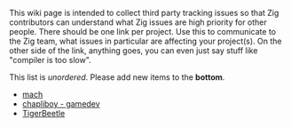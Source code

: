 This wiki page is intended to collect third party tracking issues so that Zig contributors can understand what Zig issues are high priority for other people. There should be one link per project. Use this to communicate to the Zig team, what issues in particular are affecting your project(s). On the other side of the link, anything goes, you can even just say stuff like "compiler is too slow".

This list is *unordered*. Please add new items to the **bottom**.

* [mach](https://github.com/hexops/mach/issues/999)
* [chapliboy - gamedev](https://github.com/samhattangady/haathi/issues/1)
* [TigerBeetle](https://github.com/tigerbeetle/tigerbeetle/issues/1191)